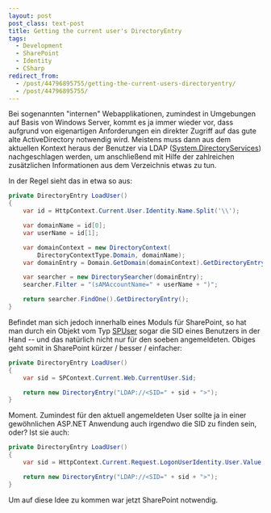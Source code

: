 ```yaml
---
layout: post
post_class: text-post
title: Getting the current user's DirectoryEntry
tags:
  - Development
  - SharePoint
  - Identity
  - CSharp
redirect_from:
  - /post/44796895755/getting-the-current-users-directoryentry/
  - /post/44796895755/
---
```

Bei sogenannten "internen" Webapplikationen, zumindest in Umgebungen auf Basis von Windows Server, kommt es ja immer wieder vor, dass aufgrund von eigenartigen Anforderungen ein direkter Zugriff auf das gute alte ActiveDirectory notwendig wird. Meistens muss dann aus dem aktuellen Kontext heraus der Benutzer via LDAP ([System.DirectoryServices][0]) nachgeschlagen werden, um anschließend mit Hilfe der zahlreichen zusätzlichen Informationen aus dem Verzeichnis etwas zu tun.

In der Regel sieht das in etwa so aus:

```csharp
private DirectoryEntry LoadUser()
{
    var id = HttpContext.Current.User.Identity.Name.Split('\\');

    var domainName = id[0];
    var userName = id[1];

    var domainContext = new DirectoryContext(
        DirectoryContextType.Domain, domainName);
    var domainEntry = Domain.GetDomain(domainContext).GetDirectoryEntry();

    var searcher = new DirectorySearcher(domainEntry);
    searcher.Filter = "(sAMAccountName=" + userName + ")";

    return searcher.FindOne().GetDirectoryEntry();
}
```

Befindet man sich jedoch innerhalb eines Moduls für SharePoint, so hat man durch ein Objekt vom Typ [SPUser][1] sogar die SID eines Benutzers in der Hand -- und das natürlich nicht nur für den soeben angemeldeten. Obiges geht somit in SharePoint kürzer / besser / einfacher:

```csharp
private DirectoryEntry LoadUser()
{
    var sid = SPContext.Current.Web.CurrentUser.Sid;

    return new DirectoryEntry("LDAP://<SID=" + sid + ">");
}
```

Moment. Zumindest für den aktuell angemeldeten User sollte ja in einer gewöhnlichen ASP.NET Anwendung auch irgendwo die SID zu finden sein, oder? Ist sie auch:

```csharp
private DirectoryEntry LoadUser()
{
    var sid = HttpContext.Current.Request.LogonUserIdentity.User.Value;

    return new DirectoryEntry("LDAP://<SID=" + sid + ">");
}
```

Um auf diese Idee zu kommen war jetzt SharePoint notwendig.

[0]: https://msdn.microsoft.com/library/System.DirectoryServices
[1]: https://msdn.microsoft.com/library/Microsoft.SharePoint.SPUser
